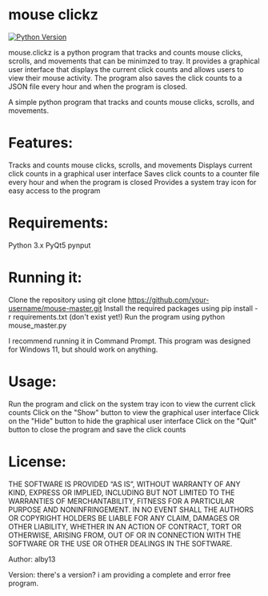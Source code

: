 # mouse clickz
[![Python Version](https://img.shields.io/badge/python-3.10%2B-blue)](https://www.python.org/downloads/)

mouse.clickz is a python program that tracks and counts mouse clicks, scrolls, and movements that can be minimzed to tray. It provides a graphical user interface that displays the current click counts and allows users to view their mouse activity. The program also saves the click counts to a JSON file every hour and when the program is closed.

A simple python program that tracks and counts mouse clicks, scrolls, and movements.

# Features:
Tracks and counts mouse clicks, scrolls, and movements
Displays current click counts in a graphical user interface
Saves click counts to a counter file every hour and when the program is closed
Provides a system tray icon for easy access to the program

# Requirements:
Python 3.x
PyQt5
pynput

# Running it:
Clone the repository using git clone https://github.com/your-username/mouse-master.git
Install the required packages using pip install -r requirements.txt (don't exist yet!)
Run the program using python mouse_master.py

I recommend running it in Command Prompt. This program was designed for Windows 11, but should work on anything.

# Usage:
Run the program and click on the system tray icon to view the current click counts
Click on the "Show" button to view the graphical user interface
Click on the "Hide" button to hide the graphical user interface
Click on the "Quit" button to close the program and save the click counts

# License:
THE SOFTWARE IS PROVIDED “AS IS”, WITHOUT WARRANTY OF ANY KIND, EXPRESS OR IMPLIED, INCLUDING BUT NOT LIMITED TO THE WARRANTIES OF MERCHANTABILITY, FITNESS FOR A PARTICULAR PURPOSE AND NONINFRINGEMENT. IN NO EVENT SHALL THE AUTHORS OR COPYRIGHT HOLDERS BE LIABLE FOR ANY CLAIM, DAMAGES OR OTHER LIABILITY, WHETHER IN AN ACTION OF CONTRACT, TORT OR OTHERWISE, ARISING FROM, OUT OF OR IN CONNECTION WITH THE SOFTWARE OR THE USE OR OTHER DEALINGS IN THE SOFTWARE.

Author:
alby13

Version:
there's a version?
i am providing a complete and error free program.
